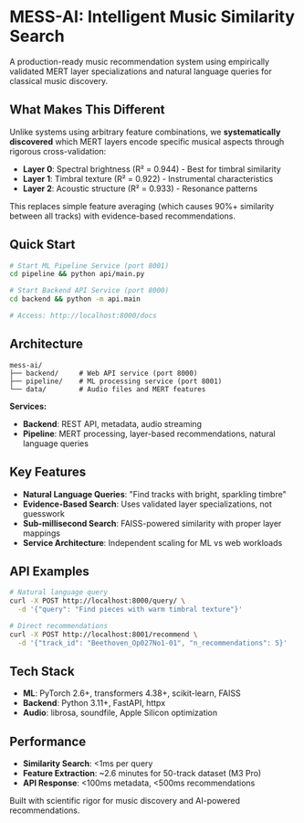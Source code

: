 # MESS-AI: Intelligent Music Similarity Search

A production-ready music recommendation system using empirically validated MERT layer specializations and natural language queries for classical music discovery.

## What Makes This Different

Unlike systems using arbitrary feature combinations, we **systematically discovered** which MERT layers encode specific musical aspects through rigorous cross-validation:

- **Layer 0**: Spectral brightness (R² = 0.944) - Best for timbral similarity
- **Layer 1**: Timbral texture (R² = 0.922) - Instrumental characteristics  
- **Layer 2**: Acoustic structure (R² = 0.933) - Resonance patterns

This replaces simple feature averaging (which causes 90%+ similarity between all tracks) with evidence-based recommendations.

## Quick Start

```bash
# Start ML Pipeline Service (port 8001)  
cd pipeline && python api/main.py

# Start Backend API Service (port 8000)
cd backend && python -m api.main

# Access: http://localhost:8000/docs
```

## Architecture

```
mess-ai/
├── backend/     # Web API service (port 8000)
├── pipeline/    # ML processing service (port 8001)
└── data/        # Audio files and MERT features
```

**Services:**
- **Backend**: REST API, metadata, audio streaming
- **Pipeline**: MERT processing, layer-based recommendations, natural language queries

## Key Features

- **Natural Language Queries**: "Find tracks with bright, sparkling timbre"
- **Evidence-Based Search**: Uses validated layer specializations, not guesswork
- **Sub-millisecond Search**: FAISS-powered similarity with proper layer mappings
- **Service Architecture**: Independent scaling for ML vs web workloads

## API Examples

```bash
# Natural language query
curl -X POST http://localhost:8000/query/ \
  -d '{"query": "Find pieces with warm timbral texture"}'

# Direct recommendations
curl -X POST http://localhost:8001/recommend \
  -d '{"track_id": "Beethoven_Op027No1-01", "n_recommendations": 5}'
```

## Tech Stack

- **ML**: PyTorch 2.6+, transformers 4.38+, scikit-learn, FAISS
- **Backend**: Python 3.11+, FastAPI, httpx
- **Audio**: librosa, soundfile, Apple Silicon optimization

## Performance

- **Similarity Search**: <1ms per query
- **Feature Extraction**: ~2.6 minutes for 50-track dataset (M3 Pro)  
- **API Response**: <100ms metadata, <500ms recommendations

Built with scientific rigor for music discovery and AI-powered recommendations.